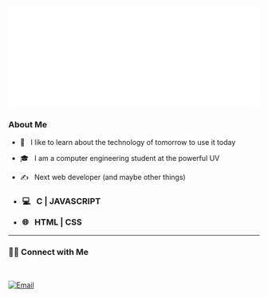 <img src="https://github.com/CarZamKiri/CarZamKiri/blob/main/svg.svg"/>

<h3> About Me </h3>



- 🤔 &nbsp; I like to learn about the technology of tomorrow to use it today

- 🎓 &nbsp; I am a computer engineering student at the powerful UV

- ✍️ &nbsp; Next web developer (and maybe other things)



<h3 Tech Stack</h3>



- 💻 &nbsp;  C | JAVASCRIPT

- 🌐 &nbsp; HTML | CSS 


<hr>



<h3> 🤝🏻 Connect with Me </h3>

<br>

<a href="cr.zaba@gmail.com"><img alt="Email" src="https://img.shields.io/badge/Email-shivammalpani111@gmail.com-blue?style=flat-square&logo=gmail"></a>

</p>

